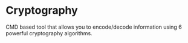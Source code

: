 # Cryptography

CMD based tool that allows you to encode/decode information using 6 powerful cryptography algorithms.
